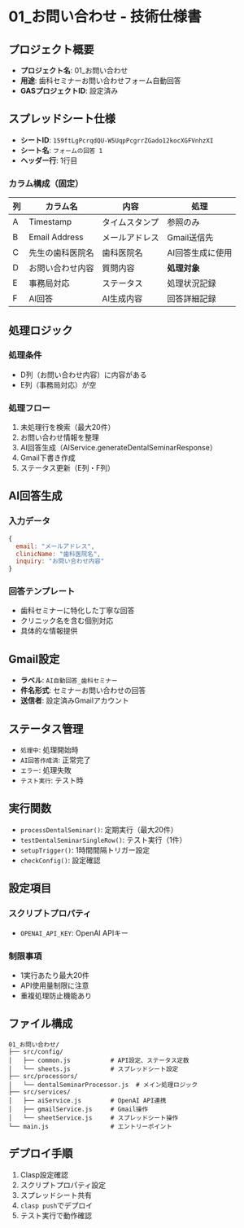 # 01_お問い合わせ - 技術仕様書

## プロジェクト概要
- **プロジェクト名**: 01_お問い合わせ
- **用途**: 歯科セミナーお問い合わせフォーム自動回答
- **GASプロジェクトID**: 設定済み

## スプレッドシート仕様
- **シートID**: `159ftLgPcrqdQU-W5UqpPcgrrZGado12kocXGFVnhzXI`
- **シート名**: `フォームの回答 1`
- **ヘッダー行**: 1行目

### カラム構成（固定）
| 列 | カラム名 | 内容 | 処理 |
|---|---|---|---|
| A | Timestamp | タイムスタンプ | 参照のみ |
| B | Email Address | メールアドレス | Gmail送信先 |
| C | 先生の歯科医院名 | 歯科医院名 | AI回答生成に使用 |
| D | お問い合わせ内容 | 質問内容 | **処理対象** |
| E | 事務局対応 | ステータス | 処理状況記録 |
| F | AI回答 | AI生成内容 | 回答詳細記録 |

## 処理ロジック
### 処理条件
- D列（お問い合わせ内容）に内容がある
- E列（事務局対応）が空

### 処理フロー
1. 未処理行を検索（最大20件）
2. お問い合わせ情報を整理
3. AI回答生成（AIService.generateDentalSeminarResponse）
4. Gmail下書き作成
5. ステータス更新（E列・F列）

## AI回答生成
### 入力データ
```javascript
{
  email: "メールアドレス",
  clinicName: "歯科医院名",
  inquiry: "お問い合わせ内容"
}
```

### 回答テンプレート
- 歯科セミナーに特化した丁寧な回答
- クリニック名を含む個別対応
- 具体的な情報提供

## Gmail設定
- **ラベル**: `AI自動回答_歯科セミナー`
- **件名形式**: セミナーお問い合わせの回答
- **送信者**: 設定済みGmailアカウント

## ステータス管理
- `処理中`: 処理開始時
- `AI回答作成済`: 正常完了
- `エラー`: 処理失敗
- `テスト実行`: テスト時

## 実行関数
- `processDentalSeminar()`: 定期実行（最大20件）
- `testDentalSeminarSingleRow()`: テスト実行（1件）
- `setupTrigger()`: 1時間間隔トリガー設定
- `checkConfig()`: 設定確認

## 設定項目
### スクリプトプロパティ
- `OPENAI_API_KEY`: OpenAI APIキー

### 制限事項
- 1実行あたり最大20件
- API使用量制限に注意
- 重複処理防止機能あり

## ファイル構成
```
01_お問い合わせ/
├── src/config/
│   ├── common.js           # API設定、ステータス定数
│   └── sheets.js           # スプレッドシート設定
├── src/processors/
│   └── dentalSeminarProcessor.js  # メイン処理ロジック
├── src/services/
│   ├── aiService.js        # OpenAI API連携
│   ├── gmailService.js     # Gmail操作
│   └── sheetService.js     # スプレッドシート操作
└── main.js                 # エントリーポイント
```

## デプロイ手順
1. Clasp設定確認
2. スクリプトプロパティ設定
3. スプレッドシート共有
4. `clasp push`でデプロイ
5. テスト実行で動作確認